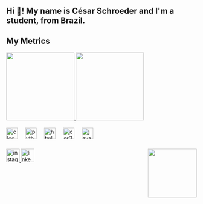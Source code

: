 <h2 align="left">Hi 👋! My name is César Schroeder and I'm a student, from Brazil.</h2>

## My Metrics
<div align="left">
  <a href="https://github.com/Schroismy">
    <img height="180em" src="https://github-readme-stats.vercel.app/api?username=Schroismy&show_icons=true&theme=nightowl&include_all_commits=true&count_private=true"/>
    <img height="180em" src="https://github-readme-stats.vercel.app/api/top-langs/?username=Schroismy&layout=compact&langs_count=10&theme=nightowl"/>
  </a>
</div>


<br>
<div align="left">
  <img src="https://cdn.jsdelivr.net/gh/devicons/devicon/icons/c/c-original.svg" height="30" alt="c logo"  />
  <img width="12" />
  <img src="https://cdn.jsdelivr.net/gh/devicons/devicon/icons/python/python-original.svg" height="30" alt="python logo"  />
  <img width="12" />
  <img src="https://cdn.jsdelivr.net/gh/devicons/devicon/icons/html5/html5-original.svg" height="30" alt="html5 logo"  />
  <img width="12" />
  <img src="https://cdn.jsdelivr.net/gh/devicons/devicon/icons/css3/css3-original.svg" height="30" alt="css3 logo"  />
  <img width="12" />
  <img src="https://cdn.jsdelivr.net/gh/devicons/devicon/icons/javascript/javascript-original.svg" height="30" alt="javascript logo"  />
</div>

###

<img align="right" height="129" src="https://media4.giphy.com/media/v1.Y2lkPTc5MGI3NjExcTZnOTBodzBuMjBoNGZ2cHAwOWhjZjczYjR2amZheWh6OXMxczd1ciZlcD12MV9naWZzX3NlYXJjaCZjdD1n/fhAwk4DnqNgw8/giphy.webp"  />

###

<div align="left">
  <a href="https://www.instagram.com/cesarschroeder/" target="_blank">
    <img src="https://img.shields.io/static/v1?message=Instagram&logo=instagram&label=&color=E4405F&logoColor=white&labelColor=&style=for-the-badge" height="35" alt="instagram logo"  />
  </a>
  <a href="https://www.linkedin.com/in/c%C3%A9sar-schroeder-3a2130227/" target="_blank">
    <img src="https://img.shields.io/static/v1?message=LinkedIn&logo=linkedin&label=&color=0077B5&logoColor=white&labelColor=&style=for-the-badge" height="35" alt="linkedin logo"  />
  </a>
</div>
